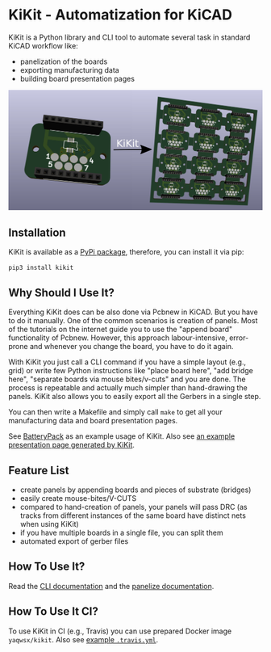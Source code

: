 # KiKit - Automatization for KiCAD

KiKit is a Python library and CLI tool to automate several task in standard
KiCAD workflow like:

- panelization of the boards
- exporting manufacturing data
- building board presentation pages

![KiKit Promo](doc/resources/promo.jpg)

## Installation

KiKit is available as a [PyPi package](https://pypi.org/project/KiKit/), therefore, you can install it via pip:

```
pip3 install kikit
```

## Why Should I Use It?

Everything KiKit does can be also done via Pcbnew in KiCAD. But you have to do
it manually. One of the common scenarios is creation of panels. Most of the
tutorials on the internet guide you to use the "append board" functionality of
Pcbnew. However, this approach labour-intensive, error-prone and whenever you
change the board, you have to do it again.

With KiKit you just call a CLI command if you have a simple layout (e.g., grid)
or write few Python instructions like "place board here", "add bridge here",
"separate boards via mouse bites/v-cuts" and you are done. The process is
repeatable and actually much simpler than hand-drawing the panels. KiKit also
allows you to easily export all the Gerbers in a single step.

You can then write a Makefile and simply call `make` to get all your
manufacturing data and board presentation pages.


See [BatteryPack](https://github.com/RoboticsBrno/RB0002-BatteryPack) as an
example usage of KiKit. Also see [an example presentation page generated by
KiKit](https://roboticsbrno.github.io/RB0002-BatteryPack).

## Feature List

- create panels by appending boards and pieces of substrate (bridges)
- easily create mouse-bites/V-CUTS
- compared to hand-creation of panels, your panels will pass DRC (as tracks from
  different instances of the same board have distinct nets when using KiKit)
- if you have multiple boards in a single file, you can split them
- automated export of gerber files

## How To Use It?

Read the [CLI documentation](doc/cli.md) and the [panelize
documentation](doc/panelize.md).

## How To Use It CI?

To use KiKit in CI (e.g., Travis) you can use prepared Docker image
`yaqwsx/kikit`. Also see [example `.travis.yml`](https://github.com/RoboticsBrno/RB0002-BatteryPack/blob/master/.travis.yml).